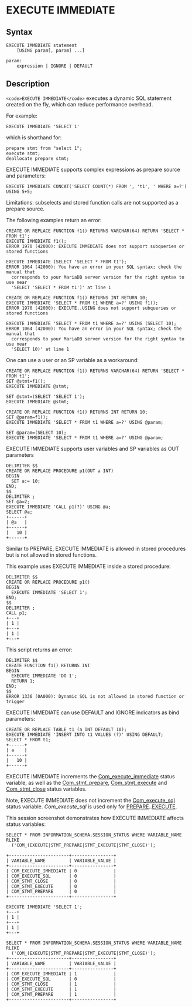 
# EXECUTE IMMEDIATE

## Syntax


```
EXECUTE IMMEDIATE statement
    [USING param[, param] ...]

param:
    expression | IGNORE | DEFAULT
```

## Description


`<code>EXECUTE IMMEDIATE</code>` executes a dynamic SQL statement created on the fly, which can reduce performance overhead.


For example:


```
EXECUTE IMMEDIATE 'SELECT 1'
```

which is shorthand for:


```
prepare stmt from "select 1";
execute stmt;
deallocate prepare stmt;
```

EXECUTE IMMEDIATE supports complex expressions as prepare source and parameters:


```
EXECUTE IMMEDIATE CONCAT('SELECT COUNT(*) FROM ', 't1', ' WHERE a=?') USING 5+5;
```

Limitations: subselects and stored function calls are not supported as a prepare source.


The following examples return an error:


```
CREATE OR REPLACE FUNCTION f1() RETURNS VARCHAR(64) RETURN 'SELECT * FROM t1';
EXECUTE IMMEDIATE f1();
ERROR 1970 (42000): EXECUTE IMMEDIATE does not support subqueries or stored functions

EXECUTE IMMEDIATE (SELECT 'SELECT * FROM t1');
ERROR 1064 (42000): You have an error in your SQL syntax; check the manual that 
  corresponds to your MariaDB server version for the right syntax to use near 
  'SELECT 'SELECT * FROM t1')' at line 1

CREATE OR REPLACE FUNCTION f1() RETURNS INT RETURN 10;
EXECUTE IMMEDIATE 'SELECT * FROM t1 WHERE a=?' USING f1();
ERROR 1970 (42000): EXECUTE..USING does not support subqueries or stored functions

EXECUTE IMMEDIATE 'SELECT * FROM t1 WHERE a=?' USING (SELECT 10);
ERROR 1064 (42000): You have an error in your SQL syntax; check the manual that 
  corresponds to your MariaDB server version for the right syntax to use near 
  'SELECT 10)' at line 1
```

One can use a user or an SP variable as a workaround:


```
CREATE OR REPLACE FUNCTION f1() RETURNS VARCHAR(64) RETURN 'SELECT * FROM t1';
SET @stmt=f1();
EXECUTE IMMEDIATE @stmt;

SET @stmt=(SELECT 'SELECT 1');
EXECUTE IMMEDIATE @stmt;

CREATE OR REPLACE FUNCTION f1() RETURNS INT RETURN 10;
SET @param=f1();
EXECUTE IMMEDIATE 'SELECT * FROM t1 WHERE a=?' USING @param;

SET @param=(SELECT 10);
EXECUTE IMMEDIATE 'SELECT * FROM t1 WHERE a=?' USING @param;
```

EXECUTE IMMEDIATE supports user variables and SP variables as OUT parameters


```
DELIMITER $$
CREATE OR REPLACE PROCEDURE p1(OUT a INT)
BEGIN
  SET a:= 10;
END;
$$
DELIMITER ;
SET @a=2;
EXECUTE IMMEDIATE 'CALL p1(?)' USING @a;
SELECT @a;
+------+
| @a   |
+------+
|   10 |
+------+
```

Similar to PREPARE, EXECUTE IMMEDIATE is allowed in stored procedures but is not allowed in stored functions.


This example uses EXECUTE IMMEDIATE inside a stored procedure:


```
DELIMITER $$
CREATE OR REPLACE PROCEDURE p1()
BEGIN
  EXECUTE IMMEDIATE 'SELECT 1';
END;
$$
DELIMITER ;
CALL p1;
+---+
| 1 |
+---+
| 1 |
+---+
```

This script returns an error:


```
DELIMITER $$
CREATE FUNCTION f1() RETURNS INT
BEGIN
  EXECUTE IMMEDIATE 'DO 1';
  RETURN 1;
END;
$$
ERROR 1336 (0A000): Dynamic SQL is not allowed in stored function or trigger
```

EXECUTE IMMEDIATE can use DEFAULT and IGNORE indicators as bind parameters:


```
CREATE OR REPLACE TABLE t1 (a INT DEFAULT 10);
EXECUTE IMMEDIATE 'INSERT INTO t1 VALUES (?)' USING DEFAULT;
SELECT * FROM t1;
+------+
| a    |
+------+
|   10 |
+------+
```

EXECUTE IMMEDIATE increments the [Com_execute_immediate](../../../../server-usage/replication-cluster-multi-master/optimization-and-tuning/system-variables/server-status-variables.md#com_execute_immediate) status variable, as well as the [Com_stmt_prepare](../../../../server-usage/replication-cluster-multi-master/optimization-and-tuning/system-variables/server-status-variables.md#com_stmt_prepare), [Com_stmt_execute](../../../../server-usage/replication-cluster-multi-master/optimization-and-tuning/system-variables/server-status-variables.md#com_stmt_execute) and [Com_stmt_close](../../../../server-usage/replication-cluster-multi-master/optimization-and-tuning/system-variables/server-status-variables.md#com_stmt_close) status variables.


Note, EXECUTE IMMEDIATE does not increment the [Com_execute_sql](../../../../server-usage/replication-cluster-multi-master/optimization-and-tuning/system-variables/server-status-variables.md#com_execute_sql) status variable. *Com_execute_sql* is used only for [PREPARE](prepare-statement.md)..[EXECUTE](execute-statement.md).


This session screenshot demonstrates how EXECUTE IMMEDIATE affects status variables:


```
SELECT * FROM INFORMATION_SCHEMA.SESSION_STATUS WHERE VARIABLE_NAME RLIKE 
  ('COM_(EXECUTE|STMT_PREPARE|STMT_EXECUTE|STMT_CLOSE)');

+-----------------------+----------------+
| VARIABLE_NAME         | VARIABLE_VALUE |
+-----------------------+----------------+
| COM_EXECUTE_IMMEDIATE | 0              |
| COM_EXECUTE_SQL       | 0              |
| COM_STMT_CLOSE        | 0              |
| COM_STMT_EXECUTE      | 0              |
| COM_STMT_PREPARE      | 0              |
+-----------------------+----------------+

EXECUTE IMMEDIATE 'SELECT 1';
+---+
| 1 |
+---+
| 1 |
+---+

SELECT * FROM INFORMATION_SCHEMA.SESSION_STATUS WHERE VARIABLE_NAME RLIKE 
  ('COM_(EXECUTE|STMT_PREPARE|STMT_EXECUTE|STMT_CLOSE)');
+-----------------------+----------------+
| VARIABLE_NAME         | VARIABLE_VALUE |
+-----------------------+----------------+
| COM_EXECUTE_IMMEDIATE | 1              |
| COM_EXECUTE_SQL       | 0              |
| COM_STMT_CLOSE        | 1              |
| COM_STMT_EXECUTE      | 1              |
| COM_STMT_PREPARE      | 1              |
+-----------------------+----------------+
```
